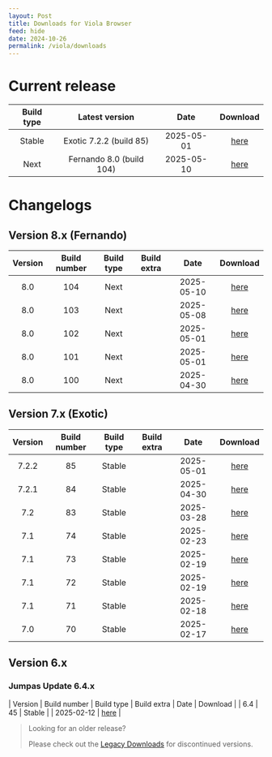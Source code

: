 ```yaml
---
layout: Post
title: Downloads for Viola Browser
feed: hide
date: 2024-10-26
permalink: /viola/downloads
---
```


# Current release

| Build type | Latest version | Date | Download |
| :--: | :--: | :--: | :--: |
| Stable | Exotic 7.2.2 (build 85) | 2025-05-01 | [here](/viola/builds/build85) |
| Next | Fernando 8.0 (build 104) | 2025-05-10 | [here](/viola/builds/build104) |

# Changelogs
## Version 8.x (Fernando)

| Version | Build number | Build type | Build extra | Date | Download |
| :--: | :--: | :--: | :--: | :--: | :--: |
| 8.0 | 104 | Next | | 2025-05-10 | [here](/viola/builds/build104) |
| 8.0 | 103 | Next | | 2025-05-08 | [here](/viola/builds/build103) |
| 8.0 | 102 | Next | | 2025-05-01 | [here](/viola/builds/build102) |
| 8.0 | 101 | Next | | 2025-05-01 | [here](/viola/builds/build101) |
| 8.0 | 100 | Next | | 2025-04-30 | [here](/viola/builds/build100) |

## Version 7.x (Exotic)

| Version | Build number | Build type | Build extra | Date | Download |
| :--: | :--: | :--: | :--: | :--: | :--: |
| 7.2.2 | 85 | Stable | | 2025-05-01 | [here](/viola/builds/build85) |
| 7.2.1 | 84 | Stable | | 2025-04-30 | [here](/viola/builds/build84) |
| 7.2 | 83 | Stable | | 2025-03-28 | [here](/viola/builds/build83) |
| 7.1 | 74 | Stable | | 2025-02-23 | [here](/viola/builds/build74) |
| 7.1 | 73 | Stable | | 2025-02-19 | [here](/viola/builds/build73) |
| 7.1 | 72 | Stable | | 2025-02-19 | [here](/viola/builds/build72) |
| 7.1 | 71 | Stable | | 2025-02-18 | [here](/viola/builds/build71) |
| 7.0 | 70 | Stable | | 2025-02-17 | [here](/viola/builds/build70) |

## Version 6.x
### Jumpas Update 6.4.x

| Version | Build number | Build type | Build extra | Date | Download |
| 6.4 | 45 | Stable | | 2025-02-12 | [here](/viola/builds/build45) |

> Looking for an older release?
> 
> Please check out the [Legacy Downloads](/viola/legacy_downloads) for discontinued versions.
